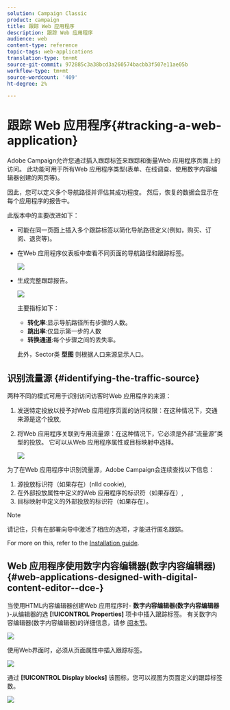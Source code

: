 ```yaml
---
solution: Campaign Classic
product: campaign
title: 跟踪 Web 应用程序
description: 跟踪 Web 应用程序
audience: web
content-type: reference
topic-tags: web-applications
translation-type: tm+mt
source-git-commit: 972885c3a38bcd3a260574bacbb3f507e11ae05b
workflow-type: tm+mt
source-wordcount: '409'
ht-degree: 2%

---
```



# 跟踪 Web 应用程序{#tracking-a-web-application}

Adobe Campaign允许您通过插入跟踪标签来跟踪和衡量Web 应用程序页面上的访问。 此功能可用于所有Web 应用程序类型(表单、在线调查、使用数字内容编辑器创建的网页等)。

因此，您可以定义多个导航路径并评估其成功程度。 然后，恢复的数据会显示在每个应用程序的报告中。

此版本中的主要改进如下：

* 可能在同一页面上插入多个跟踪标签以简化导航路径定义(例如，购买、订阅、退货等)。
* 在Web 应用程序仪表板中查看不同页面的导航路径和跟踪标签。

   ![](assets/trackers_1.png)

* 生成完整跟踪报告。

   ![](assets/trackers_5.png)

   主要指标如下：

   * **转化率**:显示导航路径所有步骤的人数。
   * **跳出率**:仅显示第一步的人数
   * **转换通道**:每个步骤之间的丢失率。

   此外，Sector类 **型图** 则根据人口来源显示人口。

## 识别流量源 {#identifying-the-traffic-source}

两种不同的模式可用于识别访问访客时Web 应用程序的来源：

1. 发送特定投放以授予对Web 应用程序页面的访问权限：在这种情况下，交通来源是这个投放,
1. 将Web 应用程序关联到专用流量源：在这种情况下，它必须是外部“流量源”类型的投放。 它可以从Web 应用程序属性或目标映射中选择。

   ![](assets/trackers_6.png)

为了在Web 应用程序中识别流量源，Adobe Campaign会连续查找以下信息：

1. 源投放标识符（如果存在）(nlId cookie),
1. 在外部投放属性中定义的Web 应用程序的标识符（如果存在）,
1. 目标映射中定义的外部投放的标识符（如果存在）。

>[!NOTE]
>
>请记住，只有在部署向导中激活了相应的选项，才能进行匿名跟踪。
>
>For more on this, refer to the [Installation guide](../../installation/using/deploying-an-instance.md).

## Web 应用程序使用数字内容编辑器(数字内容编辑器) {#web-applications-designed-with-digital-content-editor--dce-}

当使用HTML内容编辑器创建Web 应用程序时- **数字内容编辑器(数字内容编辑器** )-从编辑器的选 **[!UICONTROL Properties]** 项卡中插入跟踪标签。 有关数字内容编辑器(数字内容编辑器)的详细信息，请参 [阅本节](../../web/using/about-campaign-html-editor.md)。

![](assets/trackers_2.png)

使用Web界面时，必须从页面属性中插入跟踪标签。

![](assets/trackers_3.png)

通过 **[!UICONTROL Display blocks]** 该图标，您可以视图为页面定义的跟踪标签数。

![](assets/trackers_4.png)

